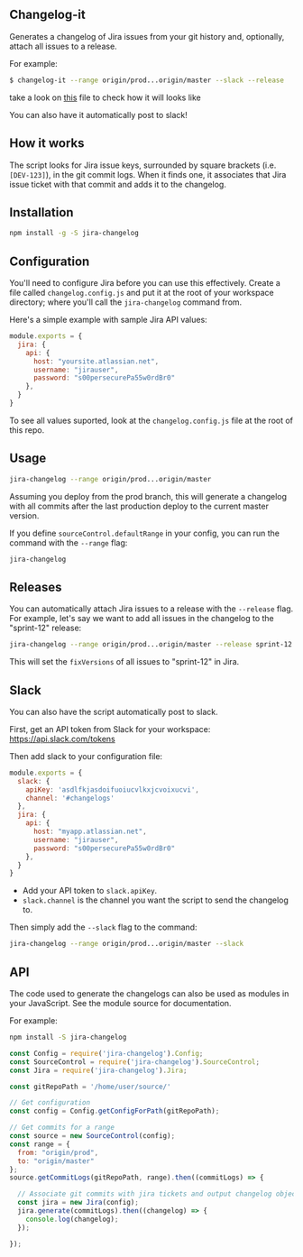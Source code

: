 Changelog-it
------------------------

Generates a changelog of Jira issues from your git history and, optionally, attach all issues to a release.

For example:

```bash
$ changelog-it --range origin/prod...origin/master --slack --release
```

take a look on [this](https://github.com/falcucci/changelog-it/blob/master/changelog.example.md) file to check how it will looks like


You can also have it automatically post to slack!

## How it works

The script looks for Jira issue keys, surrounded by square brackets (i.e. `[DEV-123]`), in the git commit logs. When it finds one, it associates that Jira issue ticket with that commit and adds it to the changelog.


## Installation

```bash
npm install -g -S jira-changelog
```


## Configuration

You'll need to configure Jira before you can use this effectively. Create a file called `changelog.config.js` and put it at the root of your workspace directory; where you'll call the `jira-changelog` command from.

Here's a simple example with sample Jira API values:

```javascript
module.exports = {
  jira: {
    api: {
      host: "yoursite.atlassian.net",
      username: "jirauser",
      password: "s00persecurePa55w0rdBr0"
    },
  }
}
```

To see all values suported, look at the `changelog.config.js` file at the root of this repo.

## Usage

```bash
jira-changelog --range origin/prod...origin/master
```

Assuming you deploy from the prod branch, this will generate a changelog with all commits after the last production deploy to the current master version.

If you define `sourceControl.defaultRange` in your config, you can run the command with the `--range` flag:

```bash
jira-changelog
```

## Releases

You can automatically attach Jira issues to a release with the `--release` flag. For example, let's say we want to add all issues in the changelog to the "sprint-12" release:

```bash
jira-changelog --range origin/prod...origin/master --release sprint-12
```

This will set the `fixVersions` of all issues to "sprint-12" in Jira.

## Slack

You can also have the script automatically post to slack.

First, get an API token from Slack for your workspace:
https://api.slack.com/tokens

Then add slack to your configuration file:

```javascript
module.exports = {
  slack: {
    apiKey: 'asdlfkjasdoifuoiucvlkxjcvoixucvi',
    channel: '#changelogs'
  },
  jira: {
    api: {
      host: "myapp.atlassian.net",
      username: "jirauser",
      password: "s00persecurePa55w0rdBr0"
    },
  }
}
```

 * Add your API token to `slack.apiKey`.
 * `slack.channel` is the channel you want the script to send the changelog to.

Then simply add the `--slack` flag to the command:

```bash
jira-changelog --range origin/prod...origin/master --slack
```

## API
The code used to generate the changelogs can also be used as modules in your JavaScript.
See the module source for documentation.

For example:

```bash
npm install -S jira-changelog
```

```javascript
const Config = require('jira-changelog').Config;
const SourceControl = require('jira-changelog').SourceControl;
const Jira = require('jira-changelog').Jira;

const gitRepoPath = '/home/user/source/'

// Get configuration
const config = Config.getConfigForPath(gitRepoPath);

// Get commits for a range
const source = new SourceControl(config);
const range = {
  from: "origin/prod",
  to: "origin/master"
};
source.getCommitLogs(gitRepoPath, range).then((commitLogs) => {

  // Associate git commits with jira tickets and output changelog object
  const jira = new Jira(config);
  jira.generate(commitLogs).then((changelog) => {
    console.log(changelog);
  });

});
```
